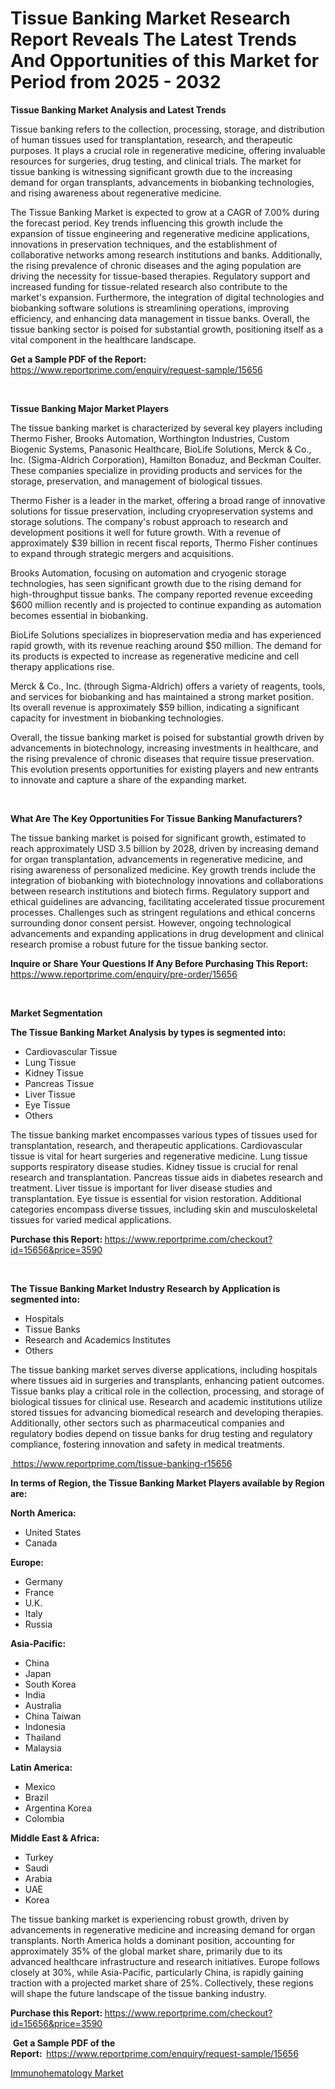 <p><h1>Tissue Banking Market Research Report Reveals The Latest Trends And Opportunities of this Market for Period from 2025 - 2032</h1></p><p><strong>Tissue Banking Market Analysis and Latest Trends</strong></p>
<p><p>Tissue banking refers to the collection, processing, storage, and distribution of human tissues used for transplantation, research, and therapeutic purposes. It plays a crucial role in regenerative medicine, offering invaluable resources for surgeries, drug testing, and clinical trials. The market for tissue banking is witnessing significant growth due to the increasing demand for organ transplants, advancements in biobanking technologies, and rising awareness about regenerative medicine.</p><p>The Tissue Banking Market is expected to grow at a CAGR of 7.00% during the forecast period. Key trends influencing this growth include the expansion of tissue engineering and regenerative medicine applications, innovations in preservation techniques, and the establishment of collaborative networks among research institutions and banks. Additionally, the rising prevalence of chronic diseases and the aging population are driving the necessity for tissue-based therapies. Regulatory support and increased funding for tissue-related research also contribute to the market's expansion. Furthermore, the integration of digital technologies and biobanking software solutions is streamlining operations, improving efficiency, and enhancing data management in tissue banks. Overall, the tissue banking sector is poised for substantial growth, positioning itself as a vital component in the healthcare landscape.</p></p>
<p><strong>Get a Sample PDF of the Report:&nbsp;</strong> <a href="https://www.reportprime.com/enquiry/request-sample/15656?utm_campaign=2454&utm_medium=2&utm_source=Github&utm_content=ia&utm_term=20032025&utm_id=tissue-banking">https://www.reportprime.com/enquiry/request-sample/15656</a></p>
<p>&nbsp;</p>
<p><strong>Tissue Banking Major Market Players</strong></p>
<p><p>The tissue banking market is characterized by several key players including Thermo Fisher, Brooks Automation, Worthington Industries, Custom Biogenic Systems, Panasonic Healthcare, BioLife Solutions, Merck & Co., Inc. (Sigma-Aldrich Corporation), Hamilton Bonaduz, and Beckman Coulter. These companies specialize in providing products and services for the storage, preservation, and management of biological tissues.</p><p>Thermo Fisher is a leader in the market, offering a broad range of innovative solutions for tissue preservation, including cryopreservation systems and storage solutions. The company's robust approach to research and development positions it well for future growth. With a revenue of approximately $39 billion in recent fiscal reports, Thermo Fisher continues to expand through strategic mergers and acquisitions.</p><p>Brooks Automation, focusing on automation and cryogenic storage technologies, has seen significant growth due to the rising demand for high-throughput tissue banks. The company reported revenue exceeding $600 million recently and is projected to continue expanding as automation becomes essential in biobanking.</p><p>BioLife Solutions specializes in biopreservation media and has experienced rapid growth, with its revenue reaching around $50 million. The demand for its products is expected to increase as regenerative medicine and cell therapy applications rise.</p><p>Merck & Co., Inc. (through Sigma-Aldrich) offers a variety of reagents, tools, and services for biobanking and has maintained a strong market position. Its overall revenue is approximately $59 billion, indicating a significant capacity for investment in biobanking technologies.</p><p>Overall, the tissue banking market is poised for substantial growth driven by advancements in biotechnology, increasing investments in healthcare, and the rising prevalence of chronic diseases that require tissue preservation. This evolution presents opportunities for existing players and new entrants to innovate and capture a share of the expanding market.</p></p>
<p>&nbsp;</p>
<p><strong>What Are The Key Opportunities For Tissue Banking Manufacturers?</strong></p>
<p><p>The tissue banking market is poised for significant growth, estimated to reach approximately USD 3.5 billion by 2028, driven by increasing demand for organ transplantation, advancements in regenerative medicine, and rising awareness of personalized medicine. Key growth trends include the integration of biobanking with biotechnology innovations and collaborations between research institutions and biotech firms. Regulatory support and ethical guidelines are advancing, facilitating accelerated tissue procurement processes. Challenges such as stringent regulations and ethical concerns surrounding donor consent persist. However, ongoing technological advancements and expanding applications in drug development and clinical research promise a robust future for the tissue banking sector.</p></p>
<p><strong>Inquire or Share Your Questions If Any Before Purchasing This Report:</strong> <a href="https://www.reportprime.com/enquiry/pre-order/15656?utm_campaign=2454&utm_medium=2&utm_source=Github&utm_content=ia&utm_term=20032025&utm_id=tissue-banking">https://www.reportprime.com/enquiry/pre-order/15656</a></p>
<p>&nbsp;</p>
<p><strong>Market Segmentation</strong></p>
<p><strong>The Tissue Banking Market Analysis by types is segmented into:</strong></p>
<p><ul><li>Cardiovascular Tissue</li><li>Lung Tissue</li><li>Kidney Tissue</li><li>Pancreas Tissue</li><li>Liver Tissue</li><li>Eye Tissue</li><li>Others</li></ul></p>
<p><p>The tissue banking market encompasses various types of tissues used for transplantation, research, and therapeutic applications. Cardiovascular tissue is vital for heart surgeries and regenerative medicine. Lung tissue supports respiratory disease studies. Kidney tissue is crucial for renal research and transplantation. Pancreas tissue aids in diabetes research and treatment. Liver tissue is important for liver disease studies and transplantation. Eye tissue is essential for vision restoration. Additional categories encompass diverse tissues, including skin and musculoskeletal tissues for varied medical applications.</p></p>
<p><strong>Purchase this Report:&nbsp;</strong><a href="https://www.reportprime.com/checkout?id=15656&price=3590&utm_campaign=2454&utm_medium=2&utm_source=Github&utm_content=ia&utm_term=20032025&utm_id=tissue-banking">https://www.reportprime.com/checkout?id=15656&price=3590</a></p>
<p>&nbsp;</p>
<p><strong>The Tissue Banking Market Industry Research by Application is segmented into:</strong></p>
<p><ul><li>Hospitals</li><li>Tissue Banks</li><li>Research and Academics Institutes</li><li>Others</li></ul></p>
<p><p>The tissue banking market serves diverse applications, including hospitals where tissues aid in surgeries and transplants, enhancing patient outcomes. Tissue banks play a critical role in the collection, processing, and storage of biological tissues for clinical use. Research and academic institutions utilize stored tissues for advancing biomedical research and developing therapies. Additionally, other sectors such as pharmaceutical companies and regulatory bodies depend on tissue banks for drug testing and regulatory compliance, fostering innovation and safety in medical treatments.</p></p>
<p><a href="https://www.reportprime.com/tissue-banking-r15656?utm_campaign=2454&utm_medium=2&utm_source=Github&utm_content=ia&utm_term=20032025&utm_id=tissue-banking">&nbsp;https://www.reportprime.com/tissue-banking-r15656</a></p>
<p><strong>In terms of Region, the Tissue Banking Market Players available by Region are:</strong></p>
<p>
    <p> <strong> North America: </strong>
        <ul>
            <li>United States</li>
            <li>Canada</li>
        </ul>
        </p> 
    <p> <strong> Europe: </strong>
        <ul>
            <li>Germany</li>
            <li>France</li>
            <li>U.K.</li>
            <li>Italy</li>
            <li>Russia</li>
        </ul>
        </p> 
    <p> <strong> Asia-Pacific: </strong>
        <ul>
            <li>China</li>
            <li>Japan</li>
            <li>South Korea</li>
            <li>India</li>
            <li>Australia</li>
            <li>China Taiwan</li>
            <li>Indonesia</li>
            <li>Thailand</li>
            <li>Malaysia</li>
        </ul>
        </p> 
    <p> <strong> Latin America: </strong>
        <ul>
            <li>Mexico</li>
            <li>Brazil</li>
            <li>Argentina Korea</li>
            <li>Colombia</li>
        </ul>
        </p> 
    <p> <strong> Middle East & Africa: </strong>
        <ul>
            <li>Turkey</li>
            <li>Saudi</li>
            <li>Arabia</li>
            <li>UAE</li>
            <li>Korea</li>
        </ul>
    </p>
    </p>
<p><p>The tissue banking market is experiencing robust growth, driven by advancements in regenerative medicine and increasing demand for organ transplants. North America holds a dominant position, accounting for approximately 35% of the global market share, primarily due to its advanced healthcare infrastructure and research initiatives. Europe follows closely at 30%, while Asia-Pacific, particularly China, is rapidly gaining traction with a projected market share of 25%. Collectively, these regions will shape the future landscape of the tissue banking industry.</p></p>
<p><strong>Purchase this Report: </strong><a href="https://www.reportprime.com/checkout?id=15656&price=3590&utm_campaign=2454&utm_medium=2&utm_source=Github&utm_content=ia&utm_term=20032025&utm_id=tissue-banking">https://www.reportprime.com/checkout?id=15656&price=3590</a></p>
<p>&nbsp;<strong>Get a Sample PDF of the Report:&nbsp;&nbsp;</strong><a href="https://www.reportprime.com/enquiry/request-sample/15656?utm_campaign=2454&utm_medium=2&utm_source=Github&utm_content=ia&utm_term=20032025&utm_id=tissue-banking">https://www.reportprime.com/enquiry/request-sample/15656</a></p>
<p><strong></strong></p>
<p><p><a href="https://github.com/landtmman/Market-Research-Report-List-1/blob/main/immunohematology-market.md?utm_campaign=2454&utm_medium=2&utm_source=Github&utm_content=ia&utm_term=20032025&utm_id=tissue-banking">Immunohematology Market</a></p></p>